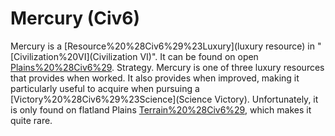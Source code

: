# Mercury (Civ6)

 Mercury is a [Resource%20%28Civ6%29%23Luxury](luxury resource) in "[Civilization%20VI](Civilization VI)". It can be found on open [Plains%20%28Civ6%29](Plains).
Strategy.
 Mercury is one of three luxury resources that provides when worked. It also provides when improved, making it particularly useful to acquire when pursuing a [Victory%20%28Civ6%29%23Science](Science Victory). Unfortunately, it is only found on flatland Plains [Terrain%20%28Civ6%29](terrain), which makes it quite rare.